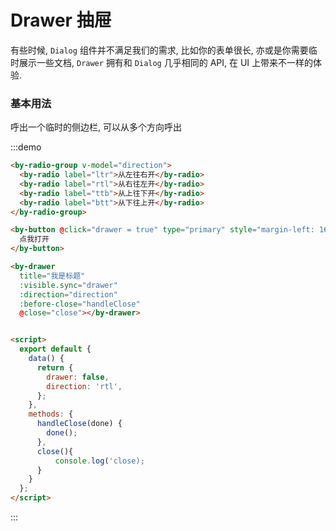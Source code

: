 # Drawer 抽屉

有些时候, `Dialog` 组件并不满足我们的需求, 比如你的表单很长, 亦或是你需要临时展示一些文档, `Drawer` 拥有和 `Dialog` 几乎相同的 API, 在 UI 上带来不一样的体验.

### 基本用法

呼出一个临时的侧边栏, 可以从多个方向呼出

:::demo
```html
<by-radio-group v-model="direction">
  <by-radio label="ltr">从左往右开</by-radio>
  <by-radio label="rtl">从右往左开</by-radio>
  <by-radio label="ttb">从上往下开</by-radio>
  <by-radio label="btt">从下往上开</by-radio>
</by-radio-group>

<by-button @click="drawer = true" type="primary" style="margin-left: 16px;">
  点我打开
</by-button>

<by-drawer
  title="我是标题"
  :visible.sync="drawer"
  :direction="direction"
  :before-close="handleClose"
  @close="close"></by-drawer>


<script>
  export default {
    data() {
      return {
        drawer: false,
        direction: 'rtl',
      };
    },
    methods: {
      handleClose(done) {
        done();
      },
      close(){
          console.log('close);
      }
    }
  };
</script>
```
:::


<script lang="ts">
    import { Vue, Component } from "vue-property-decorator";

    @Component
    export default class drawerMd extends Vue {

        drawer = false;

        direction = 'rtl';

        handleClose(done) {
            // this.$confirm('确认关闭？').then(_ => {
            //     done();
            // }).catch(_ => {});
            done();
        }

        close(){
            console.log('close');
        }
    }

</script>
